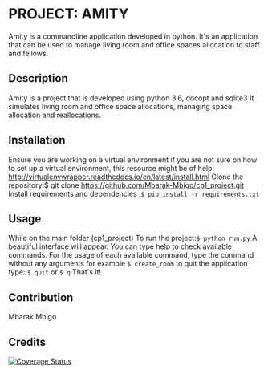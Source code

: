 # PROJECT: AMITY
Amity is a commandline application developed in python.
It's an application that can be used to manage living room and office spaces allocation 
to staff and fellows.

## Description
Amity is a project that is developed using python 3.6, docopt and sqlite3
It simulates living room and office space allocations, managing space allocation and reallocations.


## Installation
Ensure you are working on a virtual environment
if you are not sure on how to set up a virtual environment, 
this resource might be of help: http://virtualenvwrapper.readthedocs.io/en/latest/install.html
Clone the repository:$ git clone https://github.com/Mbarak-Mbigo/cp1_project.git
Install requirements and dependencies :`$ pip install -r requirements.txt`
## Usage
While on the main folder (cp1_project)
To run the project:`$ python run.py`
A beautiful interface will appear.
You can type help to check available commands.
For the usage of each available command, type the command without any arguments
for example `$ create_room`
to quit the application
type: `$ quit` or `$ q`
That's it!
## Contribution
Mbarak Mbigo

## Credits

[![Coverage Status](https://coveralls.io/repos/github/Mbarak-Mbigo/cp1_project/badge.svg?branch=develop)](https://coveralls.io/github/Mbarak-Mbigo/cp1_project?branch=develop)
